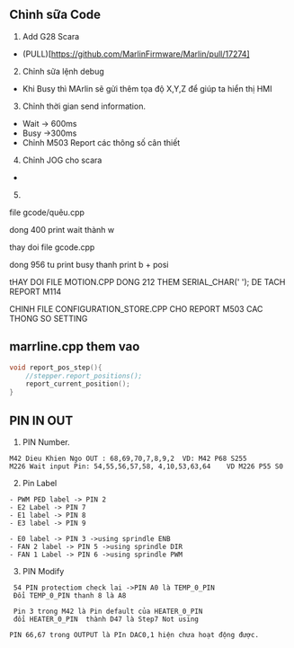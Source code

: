 ## Chỉnh sữa Code

1. Add G28 Scara
- (PULL)[https://github.com/MarlinFirmware/Marlin/pull/17274]
2. Chỉnh sữa lệnh debug
- Khi Busy thì MArlin sẽ gửi thêm tọa độ X,Y,Z để  giúp ta hiển thị HMI
3. Chỉnh thời gian send information.
- Wait -> 600ms
- Busy ->300ms
- Chỉnh M503 Report các thông số cân thiết
4. Chỉnh JOG cho scara
- 
5. 
file gcode/quêu.cpp

dong 400 print wait thành w

thay doi file gcode.cpp

dong 956 tu print busy thanh print b + posi 

tHAY DOI FILE MOTION.CPP DONG 212 THEM SERIAL_CHAR(' '); DE TACH REPORT M114

CHINH FILE CONFIGURATION_STORE.CPP CHO REPORT M503 CAC THONG SO SETTING

marrline.cpp them vao
-----------------------

```C++
void report_pos_step(){
	//stepper.report_positions();
	report_current_position();
}
```
## PIN IN OUT

1. PIN Number.
```
M42 Dieu Khien Ngo OUT : 68,69,70,7,8,9,2  VD: M42 P68 S255
M226 Wait input Pin: 54,55,56,57,58, 4,10,53,63,64    VD M226 P55 S0
```
2. Pin Label   
```
- PWM PED label -> PIN 2
- E2 Label -> PIN 7
- E1 label -> PIN 8
- E3 label -> PIN 9

- E0 label -> PIN 3 ->using sprindle ENB
- FAN 2 label -> PIN 5 ->using sprindle DIR
- FAN 1 Label -> PIN 6 ->using sprindle PWM
```

3. PIN Modify
```
 54 PIN protectiom check lai ->PIN A0 là TEMP_0_PIN
 Đổi TEMP_0_PIN thanh 8 là A8

 Pin 3 trong M42 là Pin default của HEATER_0_PIN
 đổi HEATER_0_PIN  thành D47 là Step7 Not using
 ```

 ```
 PIN 66,67 trong OUTPUT là PIn DAC0,1 hiện chưa hoạt động được.
 ```